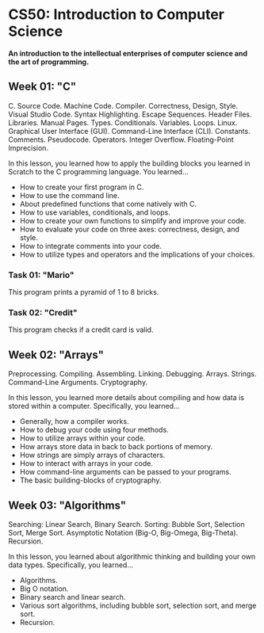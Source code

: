 # CS50: Introduction to Computer Science

**An introduction to the intellectual enterprises of computer science and the art of programming.**

## Week 01: "C"

C. Source Code. Machine Code. Compiler. Correctness, Design, Style. Visual Studio Code. Syntax Highlighting. Escape Sequences. Header Files. Libraries. Manual Pages. Types. Conditionals. Variables. Loops. Linux. Graphical User Interface (GUI). Command-Line Interface (CLI). Constants. Comments. Pseudocode. Operators. Integer Overflow. Floating-Point Imprecision.

In this lesson, you learned how to apply the building blocks you learned in Scratch to the C programming language. You learned…

-   How to create your first program in C.
-   How to use the command line.
-   About predefined functions that come natively with C.
-   How to use variables, conditionals, and loops.
-   How to create your own functions to simplify and improve your code.
-   How to evaluate your code on three axes: correctness, design, and style.
-   How to integrate comments into your code.
-   How to utilize types and operators and the implications of your choices.

### Task 01: "Mario"

This program prints a pyramid of 1 to 8 bricks.

### Task 02: "Credit"

This program checks if a credit card is valid.

## Week 02: "Arrays"

Preprocessing. Compiling. Assembling. Linking. Debugging. Arrays. Strings. Command-Line Arguments. Cryptography.

In this lesson, you learned more details about compiling and how data is stored within a computer. Specifically, you learned…

-   Generally, how a compiler works.
-   How to debug your code using four methods.
-   How to utilize arrays within your code.
-   How arrays store data in back to back portions of memory.
-   How strings are simply arrays of characters.
-   How to interact with arrays in your code.
-   How command-line arguments can be passed to your programs.
-   The basic building-blocks of cryptography.

## Week 03: "Algorithms"

Searching: Linear Search, Binary Search. Sorting: Bubble Sort, Selection Sort, Merge Sort. Asymptotic Notation (Big-O, Big-Omega, Big-Theta). Recursion.

In this lesson, you learned about algorithmic thinking and building your own data types. Specifically, you learned…

-   Algorithms.
-   Big O notation.
-   Binary search and linear search.
-   Various sort algorithms, including bubble sort, selection sort, and merge sort.
-   Recursion.
